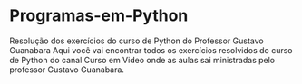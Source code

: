 # Programas-em-Python
Resolução dos exercícios do curso de Python do Professor Gustavo Guanabara
Aqui você vai encontrar todos os exercícios resolvidos do curso de Python do canal Curso em Video onde
as aulas sai ministradas pelo professor Gustavo Guanabara.
